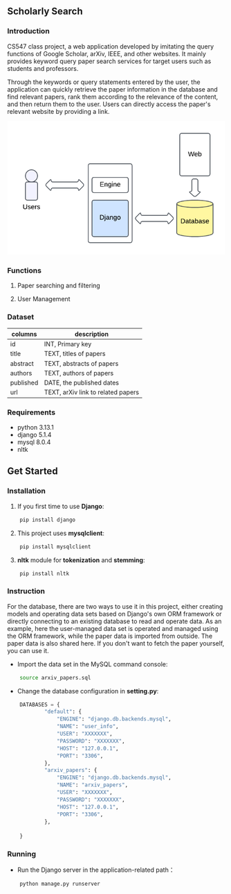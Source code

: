 ## Scholarly Search

### Introduction
CS547 class project, a web application developed by imitating the query functions of Google Scholar, arXiv, IEEE, and other websites. It mainly provides keyword query paper search services for target users such as students and professors.

Through the keywords or query statements entered by the user, the application can quickly retrieve the paper information in the database and find relevant papers, rank them according to the relevance of the content, and then return them to the user. Users can directly access the paper's relevant website by providing a link.

![Project Architecture](https://github.com/sripadanandini/CS547-IR-Scholarly-Search/blob/main/image/Project%20Architecture.png)

### Functions
1. Paper searching and filtering

2. User Management

### Dataset

|columns|description|
|-|-|
|id|INT, Primary key|
|title|TEXT, titles of papers|
|abstract|TEXT, abstracts of papers|
|authors|TEXT, authors of papers|
|published|DATE, the published dates|
|url|TEXT, arXiv link to related papers|


### Requirements
- python 3.13.1
- django 5.1.4
- mysql 8.0.4
- nltk

## Get Started

### Installation
1. If you first time to use **Django**:
```bash
	pip install django
```

2. This project uses **mysqlclient**:
```bash
	pip install mysqlclient
```

3. **nltk** module for **tokenization** and **stemming**:
```bash
	pip install nltk
```

### Instruction
For the database, there are two ways to use it in this project, either creating models and operating data sets based on Django's own ORM framework or directly connecting to an existing database to read and operate data. As an example, here the user-managed data set is operated and managed using the ORM framework, while the paper data is imported from outside. The paper data is also shared here. If you don't want to fetch the paper yourself, you can use it.

- Import the data set in the MySQL command console:
```bash
	source arxiv_papers.sql
```

- Change the database configuration in **setting.py**:
```python
	DATABASES = {  
	        "default": {  
	            "ENGINE": "django.db.backends.mysql",  
	            "NAME": "user_info",  
	            "USER": "XXXXXXX",  
	            "PASSWORD": "XXXXXXX",  
	            "HOST": "127.0.0.1",  
	            "PORT": "3306",  
	        },  
	        "arxiv_papers": {  
	            "ENGINE": "django.db.backends.mysql",  
	            "NAME": "arxiv_papers",  
	            "USER": "XXXXXXX",  
	            "PASSWORD": "XXXXXXX",  
	            "HOST": "127.0.0.1",  
	            "PORT": "3306",  
	        },  
	  
	}
```
### Running
- Run the Django server in the application-related path：
```bash
	python manage.py runserver
```
